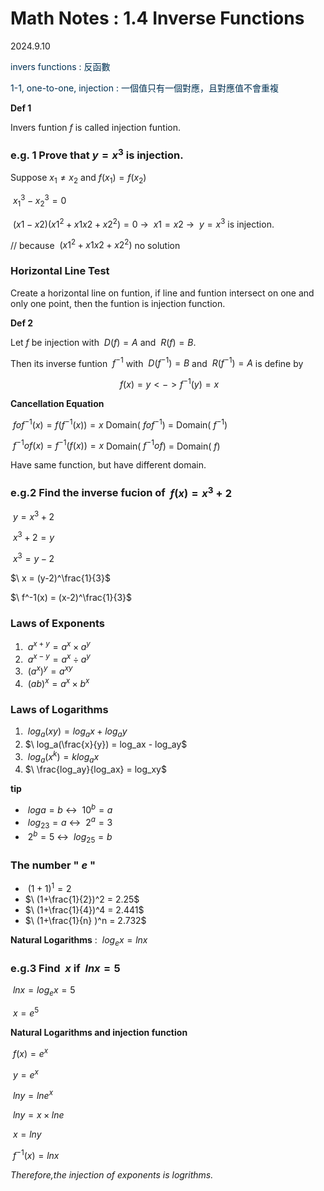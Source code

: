 # Math Notes : 1.4 Inverse Functions
2024.9.10

<font color="003153">invers functions : 反函數</font>

<font color="003153">1-1, one-to-one, injection : 一個值只有一個對應，且對應值不會重複</font>

__Def 1__

Invers funtion$\ f$ is called injection funtion.

### e.g. 1 Prove that$\ y=x^3$ is injection. 

Suppose$\ x_1 \ne x_2$ and$\ f(x_1) = f(x_2)$

$\ x_1^3 - x_2^3 = 0$

$\ (x1-x2)(x1^2+x1x2+x2^2) = 0$ -> $\ x1 = x2$ -> $\ y = x^3$ is injection.

// because $\ (x1^2+x1x2+x2^2)$ no solution

### Horizontal Line Test

Create a horizontal line on funtion, if line and funtion intersect on one and only one point, then the funtion is injection function.

__Def 2__

Let$\ f$ be injection with $\ D(f) = A$ and $\ R(f) = B$.

Then its inverse funtion $\ f^{-1}$ with $\ D(f^{-1}) = B$ and $\ R(f^{-1}) = A$ is define by

$$\ f(x) = y <-> f^{-1}(y) = x$$

__Cancellation Equation__

$\ fof^{-1}(x) = f(f^{-1}(x)) = x$ Domain($\ fof^{-1}$) = Domain($\ f^{-1}$)

$\ f^{-1}of(x) = f^{-1}(f(x)) = x$ Domain($\ f^{-1}of$) = Domain($\ f$)

Have same function, but have different domain.

### e.g.2 Find the inverse fucion of $\ f(x)=x^3+2$

$\ y = x^3+2$

$\ x^3+2 = y$

$\ x^3 = y-2$

$\ x = (y-2)^\frac{1}{3}$

$\ f^-1(x) = (x-2)^\frac{1}{3}$

### Laws of Exponents

1. $\ a^{x+y} = a^x \times a^y$
1. $\ a^{x-y} = a^x \div a^y$
1. $\ (a^x)^y = a^{xy}$
1. $\ (ab)^x = a^x \times b^x$

### Laws of Logarithms

1. $\ log_a(xy) = log_ax + log_ay$
1. $\ log_a(\frac{x}{y}) = log_ax - log_ay$
1. $\ log_a(x^k) = k log_ax$
1. $\ \frac{log_ay}{log_ax} = log_xy$

__tip__

- $\ loga = b$ <-> $\ 10^b = a$
- $\ log_23 = a$ <-> $\ 2^a = 3$
- $\ 2^b = 5$ <-> $\ log_25 = b$

### The number "$\ e$ "

- $\ (1+1)^1 = 2$
- $\ (1+\frac{1}{2})^2 = 2.25$
- $\ (1+\frac{1}{4})^4 = 2.441$
- $\ (1+\frac{1}{n} )^n = 2.732$

__Natural Logarithms__ : $\ log_ex = lnx$

### e.g.3 Find $\ x$ if $\ lnx = 5$

$\ lnx = log_ex = 5$

$\ x = e^5$

__Natural Logarithms and injection function__

$\ f(x) = e^x$

$\ y = e^x$

$\ lny = lne^x$

$\ lny = x \times lne$

$\ x = lny$

$\ f^{-1}(x) = lnx$

_Therefore,the injection of exponents is logrithms._
